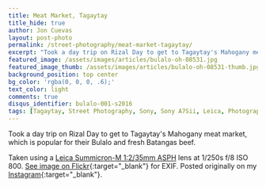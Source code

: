 ```yaml
---
title: Meat Market, Tagaytay
title_hide: true
author: Jon Cuevas
layout: post-photo
permalink: /street-photography/meat-market-tagaytay/
excerpt: "Took a day trip on Rizal Day to get to Tagaytay's Mahogany meat market, which is popular for their Bulalo and fresh Batangas beef."
featured_image: /assets/images/articles/bulalo-oh-08531.jpg
featured_image_thumb: /assets/images/articles/bulalo-oh-08531-thumb.jpg
background_position: top center
bg_color: 'rgba(0, 0, 0, .6);'
text_color: light
comments: true
disqus_identifier: bulalo-001-s2016
tags: [Tagaytay, Street Photography, Sony, Sony A7Sii, Leica, Photography, Mirrorless]
---
```


Took a day trip on Rizal Day to get to Tagaytay's Mahogany meat market, which is popular for their Bulalo and fresh Batangas beef.

Taken using a [Leica Summicron-M 1:2/35mm ASPH][6] lens at 1/250s f/8 ISO 800. [See image on Flickr][1]{:target="_blank"} for EXIF. Posted originally on my [Instagram][2]{:target="_blank"}.

[1]: https://www.flickr.com/photos/archondigital/24019342241/
[2]: https://www.instagram.com/p/__maL7Gq6x/
[4]: /topic/tagaytay/
[5]: /topic/sony-a7sii/
[6]: /topic/leica/